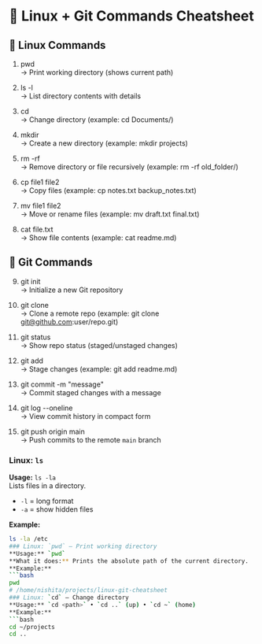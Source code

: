 # 🚀 Linux + Git Commands Cheatsheet

## 🔹 Linux Commands
1. pwd  
   → Print working directory (shows current path)  

2. ls -l  
   → List directory contents with details  

3. cd <directory>  
   → Change directory (example: cd Documents/)  

4. mkdir <name>  
   → Create a new directory (example: mkdir projects)  

5. rm -rf <name>  
   → Remove directory or file recursively (example: rm -rf old_folder/)  

6. cp file1 file2  
   → Copy files (example: cp notes.txt backup_notes.txt)  

7. mv file1 file2  
   → Move or rename files (example: mv draft.txt final.txt)  

8. cat file.txt  
   → Show file contents (example: cat readme.md)  


## 🔹 Git Commands
9. git init  
   → Initialize a new Git repository  

10. git clone <url>  
    → Clone a remote repo (example: git clone git@github.com:user/repo.git)  

11. git status  
    → Show repo status (staged/unstaged changes)  

12. git add <file>  
    → Stage changes (example: git add readme.md)  

13. git commit -m "message"  
    → Commit staged changes with a message  

14. git log --oneline  
    → View commit history in compact form  

15. git push origin main  
    → Push commits to the remote `main` branch  
### Linux: `ls`
**Usage:** `ls -la`  
Lists files in a directory.  
- `-l` = long format  
- `-a` = show hidden files  

**Example:**
```bash
ls -la /etc
### Linux: `pwd` — Print working directory
**Usage:** `pwd`  
**What it does:** Prints the absolute path of the current directory.  
**Example:**
```bash
pwd
# /home/nishita/projects/linux-git-cheatsheet
### Linux: `cd` — Change directory
**Usage:** `cd <path>` • `cd ..` (up) • `cd ~` (home)  
**Example:**
```bash
cd ~/projects
cd ..

